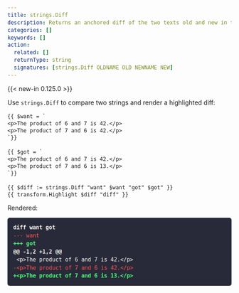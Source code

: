 ```yaml
---
title: strings.Diff
description: Returns an anchored diff of the two texts old and new in the unified diff format. If old and new are identical, returns an empty string.
categories: []
keywords: []
action:
  related: []
  returnType: string
  signatures: [strings.Diff OLDNAME OLD NEWNAME NEW]
---
```


{{< new-in 0.125.0 >}}

Use `strings.Diff` to compare two strings and render a highlighted diff:

```go-html-template
{{ $want = `
<p>The product of 6 and 7 is 42.</p>
<p>The product of 7 and 6 is 42.</p>
`}}

{{ $got = `
<p>The product of 6 and 7 is 42.</p>
<p>The product of 7 and 6 is 13.</p>
`}}

{{ $diff := strings.Diff "want" $want "got" $got" }}
{{ transform.Highlight $diff "diff" }}
```

Rendered:

![sreen capture](diff-screen-capture.png)
